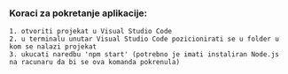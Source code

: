 ### Koraci za pokretanje aplikacije:

    1. otvoriti projekat u Visual Studio Code
    2. u terminalu unutar Visual Studio Code pozicionirati se u folder u kom se nalazi projekat
    3. ukucati naredbu 'npm start' (potrebno je imati instaliran Node.js na racunaru da bi se ova komanda pokrenula)